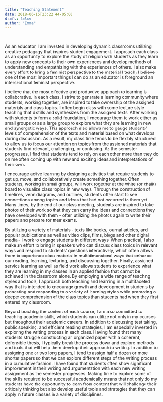 ```yaml
---
title: "Teaching Statement"
date: 2018-06-15T23:22:44-05:00
draft: false
author: "Emma"
---
```

<br>

As an educator, I am invested in developing dynamic classrooms utilizing creative pedagogy that inspires student engagement.  I approach each class as an opportunity to explore the study of religion with students as they learn to apply new concepts to their own experiences and develop methods of understanding and empathizing with the experiences of others.  I also make every effort to bring a feminist perspective to the material I teach; I believe one of the most important things I can do as an educator is foreground an intersectional feminist perspective.  


 I believe that the most effective and productive approach to learning is collaborative.  In each class, I strive to generate a learning community where students, working together, are inspired to take ownership of the assigned materials and class topics.  I often begin class with some lecture style teaching that distills and synthesizes from the assigned texts.  After working with students to form a solid foundation, I encourage them to work either as small groups or as a large group to explore what they are learning in new and synergetic ways.  This approach also allows me to gauge students’ levels of comprehension of the texts and material based on what develops during discussion.  As a result, my class time tends to be flexibly structured to allow us to focus our attention on topics from the assigned materials that students find relevant, challenging, or confusing.  As the semester progresses, I find that students tend to rely on each other more than they do on me often coming up with new and exciting ideas and interpretations of their own.  


 I encourage active learning by designing activities that require students to get up, move, and collaboratively create something together.  Often students, working in small groups, will work together at the white (or chalk) board to visualize class topics in new ways.  Through the construction of timelines, venn diagrams, and outlines, students often start to see connections among topics and ideas that had not occurred to them yet.  Many times, by the end of our class meeting, students are inspired to take photos of their work so that they can carry the ideas and connections they have developed with them - often utilizing the photos again to write their papers and prepare for their exams.


 By utilizing a variety of materials - texts like books, journal articles, and popular publications as well as video clips, films, blogs and other digital media - I work to engage students in different ways.  When practical, I also make an effort to bring in speakers who can discuss class topics in relevant ways and respond to students’ questions interactively, which often allows them to experience class material in multidimensional ways that enhance our reading, learning, lecturing, and discussing together.  Finally, assigned service learning as well as field work allows students to experience what they are learning in my classes in an applied fashion that cannot be achieved in the classroom alone.  By employing a wide range of teaching styles and tools, I approach both teaching and learning in a multifaceted way that is intended to encourage growth and development in students by presenting and responding to a variety of learning styles while promoting a deeper comprehension of the class topics than students had when they first entered my classroom.


 Beyond teaching the content of each course, I am also committed to teaching academic skills, which students can utilize not only in my courses but throughout their academic careers.  In addition to discussing test taking, public speaking, and efficient reading strategies, I am especially invested in exploring the writing process in each class.  Having found that many students struggle constructing an organized paper with a coherent, defensible thesis, I typically break the process down and explore methods and tools that will help them develop their approach to writing.  In addition to assigning one or two long papers, I tend to assign half a dozen or more shorter papers so that we can explore different steps of the writing process in a cumulative fashion.  I have found that students often show significant improvement in their writing and argumentation with each new writing assignment as the semester progresses.  Making time to explore some of the skills required to be successful academically means that not only do my students have the opportunity to learn from content that will challenge their critically thinking but also develop useful tools and strategies that they can apply in future classes in a variety of disciplines.
